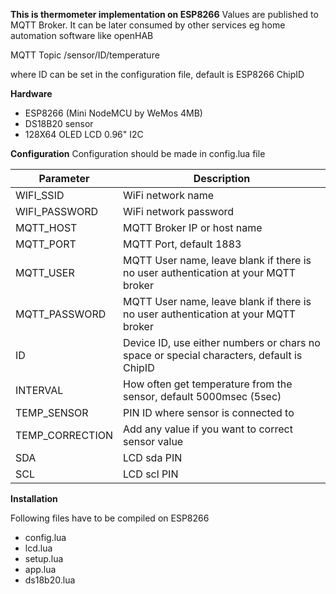 **This is thermometer implementation on ESP8266**
Values are published to MQTT Broker. It can be later consumed by other services eg home automation software like openHAB

MQTT Topic /sensor/ID/temperature

where ID can be set in the configuration file, default is ESP8266 ChipID

**Hardware**
- ESP8266 (Mini NodeMCU by WeMos 4MB)
- DS18B20 sensor
- 128X64 OLED LCD 0.96" I2C

**Configuration**
Configuration should be made in config.lua file

| Parameter  | Description |
|---|---|
| WIFI_SSID  | WiFi network name |
| WIFI_PASSWORD   | WiFi network password |
| MQTT_HOST  | MQTT Broker IP or host name |
| MQTT_PORT  | MQTT Port, default 1883 |
| MQTT_USER  | MQTT User name, leave blank if there is no user authentication at your MQTT broker |
| MQTT_PASSWORD  | MQTT User name, leave blank if there is no user authentication at your MQTT broker |
| ID | Device ID, use either numbers or chars no space or special characters, default is ChipID |
| INTERVAL   | How often get temperature from the sensor, default 5000msec (5sec) |
| TEMP_SENSOR   | PIN ID where sensor is connected to |
| TEMP_CORRECTION   | Add any value if you want to correct sensor value |
| SDA   | LCD sda PIN |
| SCL   | LCD scl PIN |

**Installation**

Following files have to be compiled on ESP8266
- config.lua
- lcd.lua
- setup.lua
- app.lua
- ds18b20.lua
